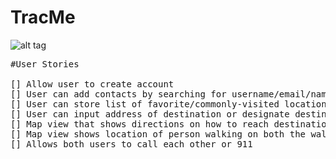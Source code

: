 # TracMe

![alt tag](https://github.com/andreiyugurau/Alarm-Clock/blob/master/FsNHM99.jpg)



<pre>
#User Stories

[] Allow user to create account
[] User can add contacts by searching for username/email/name etc.
[] User can store list of favorite/commonly-visited locations
[] User can input address of destination or designate destination by tapping screen.
[] Map view that shows directions on how to reach destination
[] Map view shows location of person walking on both the walker and tracker.
[] Allows both users to call each other or 911

</pre>
